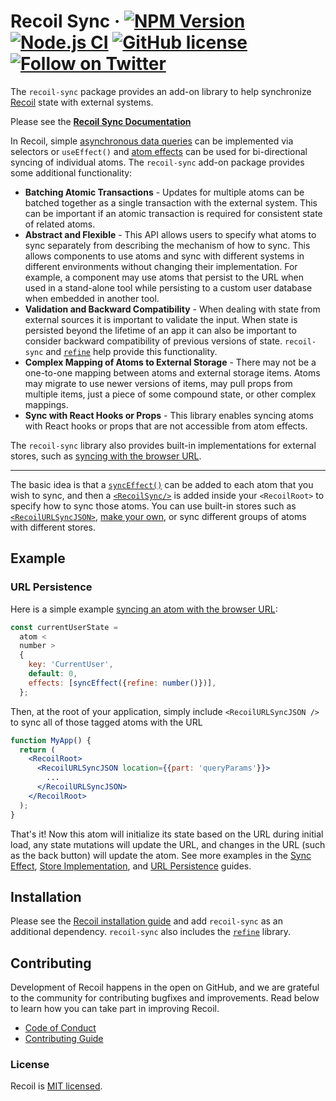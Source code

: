 # Recoil Sync &middot; [![NPM Version](https://img.shields.io/npm/v/recoil-sync)](https://www.npmjs.com/package/recoil-sync) [![Node.js CI](https://github.com/facebookexperimental/Recoil/workflows/Node.js%20CI/badge.svg)](https://github.com/facebookexperimental/Recoil/actions) [![GitHub license](https://img.shields.io/badge/license-MIT-blue.svg)](https://github.com/facebookexperimental/Recoil/blob/main/LICENSE) [![Follow on Twitter](https://img.shields.io/twitter/follow/recoiljs?label=Follow%20Recoil&style=social)](https://twitter.com/recoiljs)

The `recoil-sync` package provides an add-on library to help synchronize [Recoil](https://recoiljs.org/) state with external systems.

Please see the [**Recoil Sync Documentation**](https://recoiljs.org/docs/recoil-sync/introduction)

In Recoil, simple [asynchronous data queries](https://recoiljs.org/docs/guides/asynchronous-data-queries) can be implemented via selectors or `useEffect()` and [atom effects](https://recoiljs.org/docs/guides/atom-effects) can be used for bi-directional syncing of individual atoms. The `recoil-sync` add-on package provides some additional functionality:

- **Batching Atomic Transactions** - Updates for multiple atoms can be batched together as a single transaction with the external system. This can be important if an atomic transaction is required for consistent state of related atoms.
- **Abstract and Flexible** - This API allows users to specify what atoms to sync separately from describing the mechanism of how to sync. This allows components to use atoms and sync with different systems in different environments without changing their implementation. For example, a component may use atoms that persist to the URL when used in a stand-alone tool while persisting to a custom user database when embedded in another tool.
- **Validation and Backward Compatibility** - When dealing with state from external sources it is important to validate the input. When state is persisted beyond the lifetime of an app it can also be important to consider backward compatibility of previous versions of state. `recoil-sync` and [`refine`](https://recoiljs.org/docs/refine/introduction) help provide this functionality.
- **Complex Mapping of Atoms to External Storage** - There may not be a one-to-one mapping between atoms and external storage items. Atoms may migrate to use newer versions of items, may pull props from multiple items, just a piece of some compound state, or other complex mappings.
- **Sync with React Hooks or Props** - This library enables syncing atoms with React hooks or props that are not accessible from atom effects.

The `recoil-sync` library also provides built-in implementations for external stores, such as [syncing with the browser URL](https://recoiljs.org/docs/recoil-sync/url-persistence).

---

The basic idea is that a [`syncEffect()`](https://recoiljs.org/docs/recoil-sync/sync-effect) can be added to each atom that you wish to sync, and then a [`<RecoilSync/>`](https://recoiljs.org/docs/recoil-sync/api/RecoilSync) is added inside your `<RecoilRoot>` to specify how to sync those atoms. You can use built-in stores such as [`<RecoilURLSyncJSON>`](https://recoiljs.org/docs/recoil-sync/url-persistence), [make your own](https://recoiljs.org/docs/recoil-sync/implement-store), or sync different groups of atoms with different stores.

## Example

### URL Persistence

Here is a simple example [syncing an atom with the browser URL](https://recoiljs.org/docs/recoil-sync/url-persistence):

```jsx
const currentUserState =
  atom <
  number >
  {
    key: 'CurrentUser',
    default: 0,
    effects: [syncEffect({refine: number()})],
  };
```

Then, at the root of your application, simply include `<RecoilURLSyncJSON />` to sync all of those tagged atoms with the URL

```jsx
function MyApp() {
  return (
    <RecoilRoot>
      <RecoilURLSyncJSON location={{part: 'queryParams'}}>
        ...
      </RecoilURLSyncJSON>
    </RecoilRoot>
  );
}
```

That's it! Now this atom will initialize its state based on the URL during initial load, any state mutations will update the URL, and changes in the URL (such as the back button) will update the atom. See more examples in the [Sync Effect](https://recoiljs.org/docs/recoil-sync/sync-effect), [Store Implementation](https://recoiljs.org/docs/recoil-sync/implement-store), and [URL Persistence](https://recoiljs.org/docs/recoil-sync/url-persistence) guides.

## Installation

Please see the [Recoil installation guide](https://recoiljs.org/docs/introduction/installation) and add `recoil-sync` as an additional dependency. `recoil-sync` also includes the [`refine`](https://recoiljs.org/docs/refine/introduction) library.

## Contributing

Development of Recoil happens in the open on GitHub, and we are grateful to the community for contributing bugfixes and improvements. Read below to learn how you can take part in improving Recoil.

- [Code of Conduct](./CODE_OF_CONDUCT.md)
- [Contributing Guide](./CONTRIBUTING.md)

### License

Recoil is [MIT licensed](./LICENSE).
